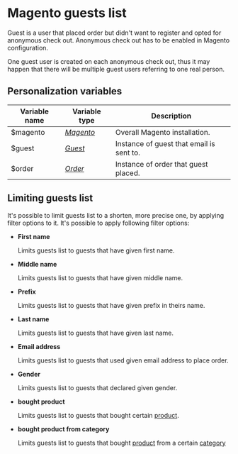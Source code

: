 # Magento guests list

Guest is a user that placed order but didn't want to register and opted for 
anonymous check out. Anonymous check out has to be enabled in Magento configuration. 

One guest user is created on each anonymous check out, thus it may happen that 
there will be multiple guest users referring to one real person.

## Personalization variables

| Variable name | Variable type                                                                 | Description                              |
|---------------|-------------------------------------------------------------------------------|------------------------------------------| 
| $magento      | _[Magento](copernica-docs:MarketingSuite/magento-integration/object/magento)_ | Overall Magento installation.            |
| $guest        | _[Guest](copernica-docs:MarketingSuite/magento-integration/object/guest)_     | Instance of guest that email is sent to. |
| $order        | _[Order](copernica-docs:MarketingSuite/magento-integration/object/order)_     | Instance of order that guest placed.     |

## Limiting guests list

It's possible to limit guests list to a shorten, more precise one, by applying
filter options to it. It's possible to apply following filter options:

*  **First name**

   Limits guests list to guests that have given first name.

*  **Middle name**

   Limits guests list to guests that have given middle name.

*  **Prefix**

   Limits guests list to guests that have given prefix in theirs name.

*  **Last name**

   Limits guests list to guests that have given last name.

*  **Email address**

   Limits guests list to guests that used given email address to place order.

*  **Gender**

   Limits guests list to guests that declared given gender.

*  **bought product**

   Limits guests list to guests that bought certain [product](copernica-docs:MarketingSuite/magento-integration/object/product).

*  **bought product from category**

   Limits guests list to guests that bought [product](copernica-docs:MarketingSuite/magento-integration/object/product) from a certain [category](copernica-docs:MarketingSuite/magento-integration/object/category)
